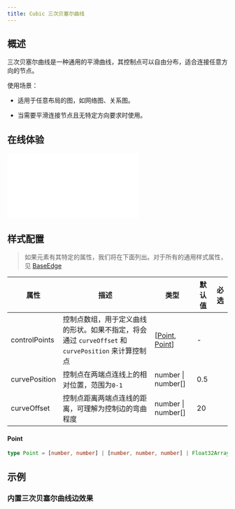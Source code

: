 ```yaml
---
title: Cubic 三次贝塞尔曲线
---
```


## 概述

三次贝塞尔曲线是一种通用的平滑曲线，其控制点可以自由分布，适合连接任意方向的节点。

使用场景：

- 适用于任意布局的图，如网络图、关系图。

- 当需要平滑连接节点且无特定方向要求时使用。

## 在线体验

<embed src="@/common/api/elements/edges/cubic.md"></embed>

## 样式配置

> 如果元素有其特定的属性，我们将在下面列出。对于所有的通用样式属性，见 [BaseEdge](/manual/element/build-in/base-edge)

| 属性          | 描述                                                                                               | 类型                               | 默认值 | 必选 |
| ------------- | -------------------------------------------------------------------------------------------------- | ---------------------------------- | ------ | ---- |
| controlPoints | 控制点数组，用于定义曲线的形状。如果不指定，将会通过 `curveOffset` 和 `curvePosition` 来计算控制点 | [[Point](#point), [Point](#point)] | -      |      |
| curvePosition | 控制点在两端点连线上的相对位置，范围为`0-1`                                                        | number &#124; number[]             | 0.5    |      |
| curveOffset   | 控制点距离两端点连线的距离，可理解为控制边的弯曲程度                                               | number &#124; number[]             | 20     |      |

#### Point

```typescript
type Point = [number, number] | [number, number, number] | Float32Array;
```

## 示例

### 内置三次贝塞尔曲线边效果

<Playground path="element/edge/demo/cubic.js" rid="default-cubic-edge" height='520px'></Playground>
